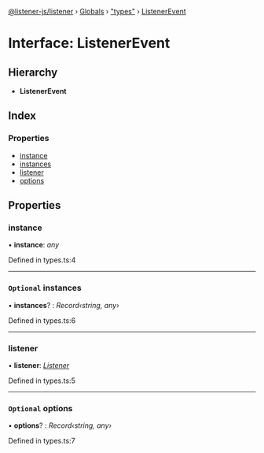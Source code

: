 [@listener-js/listener](../README.md) › [Globals](../globals.md) › ["types"](../modules/_types_.md) › [ListenerEvent](_types_.listenerevent.md)

# Interface: ListenerEvent

## Hierarchy

* **ListenerEvent**

## Index

### Properties

* [instance](_types_.listenerevent.md#instance)
* [instances](_types_.listenerevent.md#optional-instances)
* [listener](_types_.listenerevent.md#listener)
* [options](_types_.listenerevent.md#optional-options)

## Properties

###  instance

• **instance**: *any*

Defined in types.ts:4

___

### `Optional` instances

• **instances**? : *Record‹string, any›*

Defined in types.ts:6

___

###  listener

• **listener**: *[Listener](../classes/_index_.listener.md)*

Defined in types.ts:5

___

### `Optional` options

• **options**? : *Record‹string, any›*

Defined in types.ts:7
